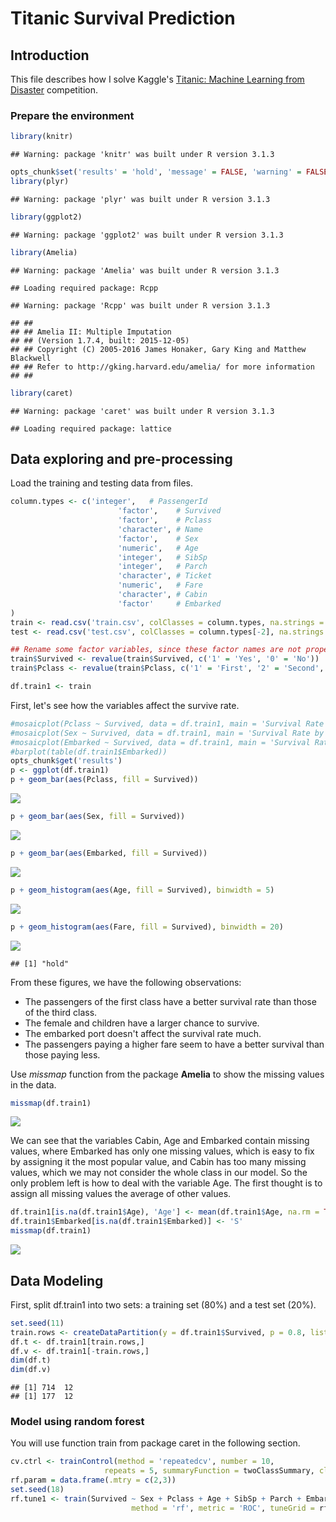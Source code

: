 # Titanic Survival Prediction

## Introduction
This file describes how I solve Kaggle's [Titanic: Machine Learning from Disaster](https://www.kaggle.com/c/titanic) competition. 

### Prepare the environment

```r
library(knitr)
```

```
## Warning: package 'knitr' was built under R version 3.1.3
```

```r
opts_chunk$set('results' = 'hold', 'message' = FALSE, 'warning' = FALSE)
library(plyr)
```

```
## Warning: package 'plyr' was built under R version 3.1.3
```

```r
library(ggplot2)
```

```
## Warning: package 'ggplot2' was built under R version 3.1.3
```

```r
library(Amelia)
```

```
## Warning: package 'Amelia' was built under R version 3.1.3
```

```
## Loading required package: Rcpp
```

```
## Warning: package 'Rcpp' was built under R version 3.1.3
```

```
## ## 
## ## Amelia II: Multiple Imputation
## ## (Version 1.7.4, built: 2015-12-05)
## ## Copyright (C) 2005-2016 James Honaker, Gary King and Matthew Blackwell
## ## Refer to http://gking.harvard.edu/amelia/ for more information
## ##
```

```r
library(caret)
```

```
## Warning: package 'caret' was built under R version 3.1.3
```

```
## Loading required package: lattice
```

## Data exploring and pre-processing

Load the training and testing data from files.

```r
column.types <- c('integer',   # PassengerId
                        'factor',    # Survived 
                        'factor',    # Pclass
                        'character', # Name
                        'factor',    # Sex
                        'numeric',   # Age
                        'integer',   # SibSp
                        'integer',   # Parch
                        'character', # Ticket
                        'numeric',   # Fare
                        'character', # Cabin
                        'factor'     # Embarked
)
train <- read.csv('train.csv', colClasses = column.types, na.strings = c('NA', ''))
test <- read.csv('test.csv', colClasses = column.types[-2], na.strings = c('NA', ''))

## Rename some factor variables, since these factor names are not proper.
train$Survived <- revalue(train$Survived, c('1' = 'Yes', '0' = 'No'))
train$Pclass <- revalue(train$Pclass, c('1' = 'First', '2' = 'Second', '3' = 'Third'))

df.train1 <- train
```

First, let's see how the variables affect the survive rate.

```r
#mosaicplot(Pclass ~ Survived, data = df.train1, main = 'Survival Rate by Passenger Class', color = TRUE)
#mosaicplot(Sex ~ Survived, data = df.train1, main = 'Survival Rate by Gender', color = TRUE)
#mosaicplot(Embarked ~ Survived, data = df.train1, main = 'Survival Rate by Ports', color = TRUE)
#barplot(table(df.train1$Embarked))
opts_chunk$get('results')
p <- ggplot(df.train1)
p + geom_bar(aes(Pclass, fill = Survived))
```

![](Titanic_survival_files/figure-html/unnamed-chunk-3-1.png) 

```r
p + geom_bar(aes(Sex, fill = Survived))
```

![](Titanic_survival_files/figure-html/unnamed-chunk-3-2.png) 

```r
p + geom_bar(aes(Embarked, fill = Survived))
```

![](Titanic_survival_files/figure-html/unnamed-chunk-3-3.png) 

```r
p + geom_histogram(aes(Age, fill = Survived), binwidth = 5)
```

![](Titanic_survival_files/figure-html/unnamed-chunk-3-4.png) 

```r
p + geom_histogram(aes(Fare, fill = Survived), binwidth = 20)
```

![](Titanic_survival_files/figure-html/unnamed-chunk-3-5.png) 

```
## [1] "hold"
```

From these figures, we have the following observations:

* The passengers of the first class have a better survival rate than those of the third class.
* The female and children have a larger chance to survive.
* The embarked port doesn't affect the survival rate much.
* The passengers paying a higher fare seem to have a better survival than those paying less.


Use *missmap* function from the package **Amelia** to show the missing values in the data. 

```r
missmap(df.train1)
```

![](Titanic_survival_files/figure-html/unnamed-chunk-4-1.png) 

We can see that the variables Cabin, Age and Embarked contain missing values, where Embarked has only one missing values, which is easy to fix by assigning it the most popular value, and Cabin has too many missing values, which we may not consider the whole class in our model. So the only problem left is how to deal with the variable Age. The first thought is to assign all missing values the average of other values.

```r
df.train1[is.na(df.train1$Age), 'Age'] <- mean(df.train1$Age, na.rm = TRUE)
df.train1$Embarked[is.na(df.train1$Embarked)] <- 'S'
missmap(df.train1)
```

![](Titanic_survival_files/figure-html/unnamed-chunk-5-1.png) 

## Data Modeling
First, split df.train1 into two sets: a training set (80%) and a test set (20%).

```r
set.seed(11)
train.rows <- createDataPartition(y = df.train1$Survived, p = 0.8, list = FALSE)
df.t <- df.train1[train.rows,]
df.v <- df.train1[-train.rows,]
dim(df.t)
dim(df.v)
```

```
## [1] 714  12
## [1] 177  12
```

### Model using random forest

You will use function train from package caret in the following section.

```r
cv.ctrl <- trainControl(method = 'repeatedcv', number = 10, 
                     repeats = 5, summaryFunction = twoClassSummary, classProbs = TRUE)
rf.param = data.frame(.mtry = c(2,3))
set.seed(18)
rf.tune1 <- train(Survived ~ Sex + Pclass + Age + SibSp + Parch + Embarked, data = df.t, 
                           method = 'rf', metric = 'ROC', tuneGrid = rf.param, trControl = cv.ctrl)
```


